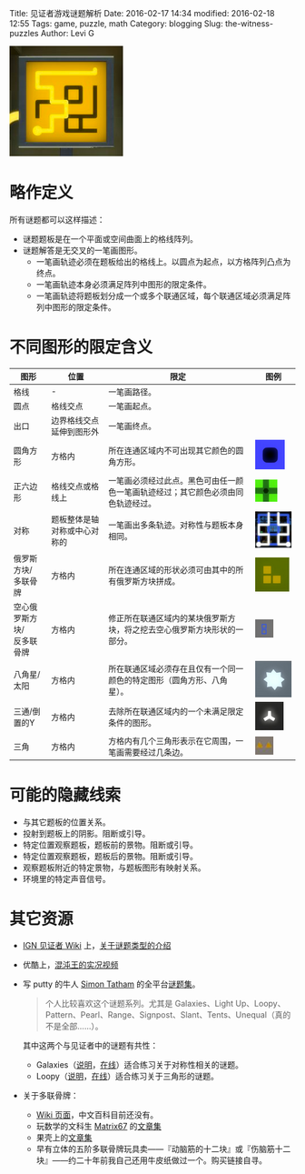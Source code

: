 Title: 见证者游戏谜题解析
Date: 2016-02-17 14:34
modified: 2016-02-18 12:55
Tags: game, puzzle, math
Category: blogging
Slug: the-witness-puzzles
Author: Levi G

![image](images/the-witness-puzzles_maze.png)

# 略作定义

所有谜题都可以这样描述：

* 谜题题板是在一个平面或空间曲面上的格线阵列。
* 谜题解答是无交叉的一笔画图形。
    * 一笔画轨迹必须在题板给出的格线上。以圆点为起点，以方格阵列凸点为终点。
    * 一笔画轨迹本身必须满足阵列中图形的限定条件。
    * 一笔画轨迹将题板划分成一个或多个联通区域，每个联通区域必须满足阵列中图形的限定条件。

# 不同图形的限定含义

图形|位置|限定|图例
-|-|-|-
格线|-|一笔画路径。
圆点|格线交点|一笔画起点。
出口|边界格线交点延伸到图形外|一笔画终点。
圆角方形|方格内|所在连通区域内不可出现其它颜色的圆角方形。|![image](images/the-witness-puzzles_square-black.png)
正六边形|格线交点或格线上|一笔画必须经过此点。黑色可由任一颜色一笔画轨迹经过；其它颜色必须由同色轨迹经过。|![image](images/the-witness-puzzles_hex.png)
对称|题板整体是轴对称或中心对称的|一笔画出多条轨迹。对称性与题板本身相同。|![image](images/the-witness-puzzles_symmetry.png)
俄罗斯方块/<br/>多联骨牌|方格内|所在连通区域的形状必须可由其中的所有俄罗斯方块拼成。|![image](images/the-witness-puzzles_tetris.png)
空心俄罗斯方块/<br/>反多联骨牌|方格内|修正所在联通区域内的某块俄罗斯方块，将之挖去空心俄罗斯方块形状的一部分。|![image](images/the-witness-puzzles_tetris2.png)
八角星/太阳|方格内|所在联通区域必须存在且仅有一个同一颜色的特定图形（圆角方形、八角星）。|![image](images/the-witness-puzzles_sun.png)
三通/倒置的Y|方格内|去除所在联通区域内的一个未满足限定条件的图形。|![image](images/the-witness-puzzles_triplet.png)
三角|方格内|方格内有几个三角形表示在它周围，一笔画需要经过几条边。|![image](images/the-witness-puzzles_triangle.png)

# 可能的隐藏线索

* 与其它题板的位置关系。
* 投射到题板上的阴影。阻断或引导。
* 特定位置观察题板，题板前的景物。阻断或引导。
* 特定位置观察题板，题板后的景物。阻断或引导。
* 观察题板附近的特定景物，与题板图形有映射关系。
* 环境里的特定声音信号。

# 其它资源

* [IGN 见证者 Wiki](http://www.ign.com/wikis/the-witness) 上，[关于谜题类型的介绍](http://www.ign.com/wikis/the-witness/Puzzle_Types)
* 优酷上，[混沌王的实况视频](http://v.youku.com/v_show/id_XMTQ1ODMzNzc0NA==.html?f=26612444)
* 写 putty 的牛人 [Simon Tatham](http://www.chiark.greenend.org.uk/~sgtatham/) 的全平台[谜题集](http://www.chiark.greenend.org.uk/~sgtatham/puzzles/)。

    > 个人比较喜欢这个谜题系列。尤其是 Galaxies、Light Up、Loopy、Pattern、Pearl、Range、Signpost、Slant、Tents、Unequal（真的不是全部……）。

    其中这两个与见证者中的谜题有共性：

    * Galaxies（[说明](http://www.chiark.greenend.org.uk/~sgtatham/puzzles/doc/galaxies.html#galaxies)，[在线](http://www.chiark.greenend.org.uk/~sgtatham/puzzles/js/galaxies.html)）适合练习关于对称性相关的谜题。
    * Loopy（[说明](http://www.chiark.greenend.org.uk/~sgtatham/puzzles/doc/loopy.html#loopy)，[在线](http://www.chiark.greenend.org.uk/~sgtatham/puzzles/js/loopy.html)）适合练习关于三角形的谜题。

* 关于多联骨牌：
    * [Wiki 页面](https://en.wikipedia.org/wiki/Polyomino)，中文百科目前还没有。
    * 玩数学的文科生 [Matrix67](http://www.matrix67.com/) 的[文章集](http://www.matrix67.com/blog/archives/tag/%E5%A4%9A%E8%81%94%E9%AA%A8%E7%89%8C)
    * 果壳上的[文章集](http://www.guokr.com/search/all/?wd=%E5%A4%9A%E8%81%94%E9%AA%A8%E7%89%8C)
    * 早有立体的五阶多联骨牌玩具卖——『动脑筋的十二块』或『伤脑筋十二块』——约二十年前我自己还用牛皮纸做过一个。购买链接自寻。
